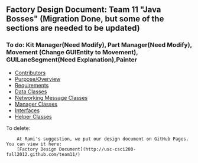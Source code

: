 ## Factory Design Document: Team 11 "Java Bosses" (Migration Done, but some of the sections are needed to be updated)
### To do: Kit Manager(Need Modify), Part Manager(Need Modify), Movement (Change GUIEntity to Movement), GUILaneSegment(Need Explanation),Painter
* [Contributors](https://github.com/usc-csci200-fall2012/team11/wiki/Contributors)
* [Purpose/Overview](https://github.com/usc-csci200-fall2012/team11/wiki/Purpose-Overview)
* [Requirements](https://github.com/usc-csci200-fall2012/team11/wiki/Requirements)
* [Data Classes](https://github.com/usc-csci200-fall2012/team11/wiki/Data-Classes)
* [Networking Message Classes](https://github.com/usc-csci200-fall2012/team11/wiki/Networking-Message-Classes)
* [Manager Classes](https://github.com/usc-csci200-fall2012/team11/wiki/Manager-Classes)
* [Interfaces](https://github.com/usc-csci200-fall2012/team11/wiki/Interfaces)
* [Helper Classes](https://github.com/usc-csci200-fall2012/team11/wiki/Helper-Classes)

To delete:   

        At Rami's suggestion, we put our design document on GitHub Pages. You can view it here:
        [Factory Design Document](http://usc-csci200-fall2012.github.com/team11/)